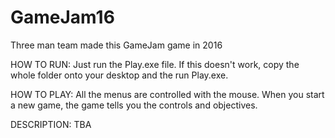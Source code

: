 # GameJam16
Three man team made this GameJam game in 2016

HOW TO RUN: Just run the Play.exe file. If this doesn't work, copy the whole folder onto your desktop and the run Play.exe.

HOW TO PLAY: All the menus are controlled with the mouse. When you start a new game, the game tells you the controls and objectives.

DESCRIPTION: TBA
